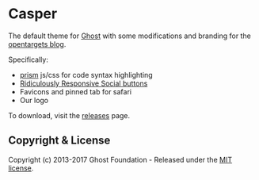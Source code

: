# Casper

The default theme for [Ghost](http://github.com/tryghost/ghost/) with some modifications and branding for the [opentargets blog](http://blog.opentargets.org).

Specifically:
- [prism](http://prismjs.com/) js/css for code syntax highlighting
- [Ridiculously Responsive Social buttons](https://github.com/kni-labs/rrssb)
- Favicons and pinned tab for safari
- Our logo

To download, visit the [releases](https://github.com/TryGhost/Casper/releases) page.

## Copyright & License

Copyright (c) 2013-2017 Ghost Foundation - Released under the [MIT license](LICENSE).

